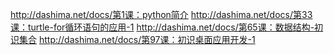 http://dashima.net/docs/第1课：python简介
http://dashima.net/docs/第33课：turtle-for循环语句的应用-1
http://dashima.net/docs/第65课：数据结构-初识集合
http://dashima.net/docs/第97课：初识桌面应用开发-1
